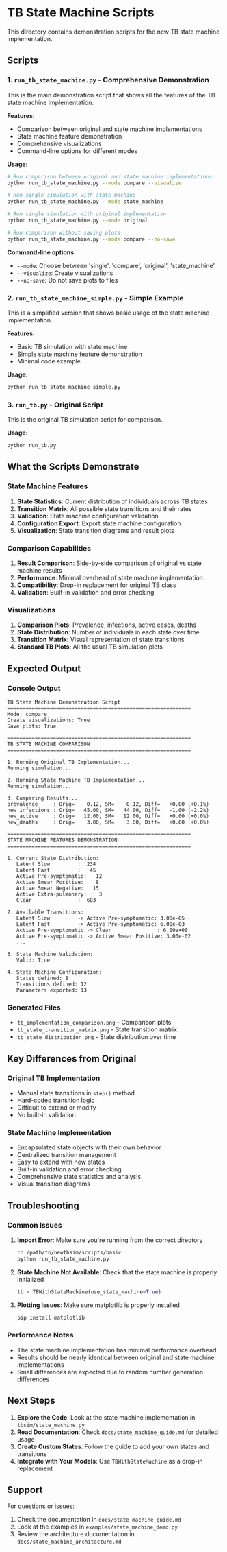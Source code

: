 # TB State Machine Scripts

This directory contains demonstration scripts for the new TB state machine implementation.

## Scripts

### 1. `run_tb_state_machine.py` - Comprehensive Demonstration

This is the main demonstration script that shows all the features of the TB state machine implementation.

**Features:**
- Comparison between original and state machine implementations
- State machine feature demonstration
- Comprehensive visualizations
- Command-line options for different modes

**Usage:**
```bash
# Run comparison between original and state machine implementations
python run_tb_state_machine.py --mode compare --visualize

# Run single simulation with state machine
python run_tb_state_machine.py --mode state_machine

# Run single simulation with original implementation
python run_tb_state_machine.py --mode original

# Run comparison without saving plots
python run_tb_state_machine.py --mode compare --no-save
```

**Command-line options:**
- `--mode`: Choose between 'single', 'compare', 'original', 'state_machine'
- `--visualize`: Create visualizations
- `--no-save`: Do not save plots to files

### 2. `run_tb_state_machine_simple.py` - Simple Example

This is a simplified version that shows basic usage of the state machine implementation.

**Features:**
- Basic TB simulation with state machine
- Simple state machine feature demonstration
- Minimal code example

**Usage:**
```bash
python run_tb_state_machine_simple.py
```

### 3. `run_tb.py` - Original Script

This is the original TB simulation script for comparison.

**Usage:**
```bash
python run_tb.py
```

## What the Scripts Demonstrate

### State Machine Features

1. **State Statistics**: Current distribution of individuals across TB states
2. **Transition Matrix**: All possible state transitions and their rates
3. **Validation**: State machine configuration validation
4. **Configuration Export**: Export state machine configuration
5. **Visualization**: State transition diagrams and result plots

### Comparison Capabilities

1. **Result Comparison**: Side-by-side comparison of original vs state machine results
2. **Performance**: Minimal overhead of state machine implementation
3. **Compatibility**: Drop-in replacement for original TB class
4. **Validation**: Built-in validation and error checking

### Visualizations

1. **Comparison Plots**: Prevalence, infections, active cases, deaths
2. **State Distribution**: Number of individuals in each state over time
3. **Transition Matrix**: Visual representation of state transitions
4. **Standard TB Plots**: All the usual TB simulation plots

## Expected Output

### Console Output
```
TB State Machine Demonstration Script
============================================================
Mode: compare
Create visualizations: True
Save plots: True

============================================================
TB STATE MACHINE COMPARISON
============================================================

1. Running Original TB Implementation...
Running simulation...

2. Running State Machine TB Implementation...
Running simulation...

3. Comparing Results...
prevalence     : Orig=    0.12, SM=    0.12, Diff=   +0.00 (+0.1%)
new_infections : Orig=   45.00, SM=   44.00, Diff=   -1.00 (-2.2%)
new_active     : Orig=   12.00, SM=   12.00, Diff=   +0.00 (+0.0%)
new_deaths     : Orig=    3.00, SM=    3.00, Diff=   +0.00 (+0.0%)

============================================================
STATE MACHINE FEATURES DEMONSTRATION
============================================================

1. Current State Distribution:
   Latent Slow         :  234
   Latent Fast         :   45
   Active Pre-symptomatic:   12
   Active Smear Positive:    8
   Active Smear Negative:   15
   Active Extra-pulmonary:    3
   Clear               :  683

2. Available Transitions:
   Latent Slow         -> Active Pre-symptomatic: 3.00e-05
   Latent Fast         -> Active Pre-symptomatic: 6.00e-03
   Active Pre-symptomatic -> Clear               : 6.00e+00
   Active Pre-symptomatic -> Active Smear Positive: 3.00e-02
   ...

3. State Machine Validation:
   Valid: True

4. State Machine Configuration:
   States defined: 8
   Transitions defined: 12
   Parameters exported: 13
```

### Generated Files
- `tb_implementation_comparison.png` - Comparison plots
- `tb_state_transition_matrix.png` - State transition matrix
- `tb_state_distribution.png` - State distribution over time

## Key Differences from Original

### Original TB Implementation
- Manual state transitions in `step()` method
- Hard-coded transition logic
- Difficult to extend or modify
- No built-in validation

### State Machine Implementation
- Encapsulated state objects with their own behavior
- Centralized transition management
- Easy to extend with new states
- Built-in validation and error checking
- Comprehensive state statistics and analysis
- Visual transition diagrams

## Troubleshooting

### Common Issues

1. **Import Error**: Make sure you're running from the correct directory
   ```bash
   cd /path/to/newtbsim/scripts/basic
   python run_tb_state_machine.py
   ```

2. **State Machine Not Available**: Check that the state machine is properly initialized
   ```python
   tb = TBWithStateMachine(use_state_machine=True)
   ```

3. **Plotting Issues**: Make sure matplotlib is properly installed
   ```bash
   pip install matplotlib
   ```

### Performance Notes

- The state machine implementation has minimal performance overhead
- Results should be nearly identical between original and state machine implementations
- Small differences are expected due to random number generation differences

## Next Steps

1. **Explore the Code**: Look at the state machine implementation in `tbsim/state_machine.py`
2. **Read Documentation**: Check `docs/state_machine_guide.md` for detailed usage
3. **Create Custom States**: Follow the guide to add your own states and transitions
4. **Integrate with Your Models**: Use `TBWithStateMachine` as a drop-in replacement

## Support

For questions or issues:
1. Check the documentation in `docs/state_machine_guide.md`
2. Look at the examples in `examples/state_machine_demo.py`
3. Review the architecture documentation in `docs/state_machine_architecture.md`
